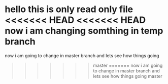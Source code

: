 hello this is only read only file
<<<<<<< HEAD
<<<<<<< HEAD
now i am changing somthing in temp branch 
=======
now i am going to change in master branch 
and lets see how things going 
>>>>>>> master
=======
now i am going to change in master branch 
and lets see how things going 
>>>>>>> master
